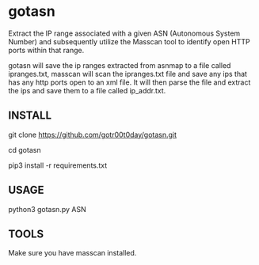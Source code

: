 # gotasn
Extract the IP range associated with a given ASN (Autonomous System Number) and subsequently utilize the Masscan tool to identify open HTTP ports within that range. 

gotasn will save the ip ranges extracted from asnmap to a file called ipranges.txt, masscan will scan the ipranges.txt file and save any ips that has any http ports open to an xml file. It will then parse the file and extract the ips and save them to a file called ip_addr.txt.

## INSTALL

git clone https://github.com/gotr00t0day/gotasn.git

cd gotasn

pip3 install -r requirements.txt

## USAGE

python3 gotasn.py ASN

## TOOLS

Make sure you have masscan installed.
